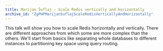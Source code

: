 ```yaml
---
title: Marijan Šuflaj - Scale Redis vertically and horizontally
archive_id: "ZgPHPMarijanSuflajScaleRedisVerticallyAndHorizontally"
---
```


This talk will show you how to scale Redis horizontally and vertically. There are different approaches from which some are more complex than the others. We'll start from basics like separating whole databases to different instances to partitioning key space using query routing.
